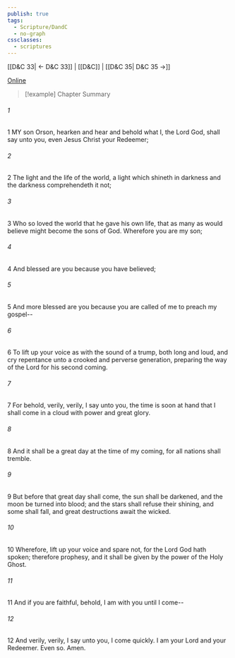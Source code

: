 ```yaml
---
publish: true
tags:
  - Scripture/DandC
  - no-graph
cssclasses:
  - scriptures
---
```

[[D&C 33| ← D&C 33]] | [[D&C]] | [[D&C 35| D&C 35 →]]

[Online](https://churchofjesuschrist.org/study/scriptures/dc-testament/dc/34?lang=eng)

>[!example] Chapter Summary
>
###### 1
1 MY son Orson, hearken and hear and behold what I, the Lord God, shall say unto you, even Jesus Christ your Redeemer;
###### 2
2 The light and the life of the world, a light which shineth in darkness and the darkness comprehendeth it not;
###### 3
3 Who so loved the world that he gave his own life, that as many as would believe might become the sons of God. Wherefore you are my son;
###### 4
4 And blessed are you because you have believed;
###### 5
5 And more blessed are you because you are called of me to preach my gospel--
###### 6
6 To lift up your voice as with the sound of a trump, both long and loud, and cry repentance unto a crooked and perverse generation, preparing the way of the Lord for his second coming.
###### 7
7 For behold, verily, verily, I say unto you, the time is soon at hand that I shall come in a cloud with power and great glory.
###### 8
8 And it shall be a great day at the time of my coming, for all nations shall tremble.
###### 9
9 But before that great day shall come, the sun shall be darkened, and the moon be turned into blood; and the stars shall refuse their shining, and some shall fall, and great destructions await the wicked.
###### 10
10 Wherefore, lift up your voice and spare not, for the Lord God hath spoken; therefore prophesy, and it shall be given by the power of the Holy Ghost.
###### 11
11 And if you are faithful, behold, I am with you until I come--
###### 12
12 And verily, verily, I say unto you, I come quickly. I am your Lord and your Redeemer. Even so. Amen.




